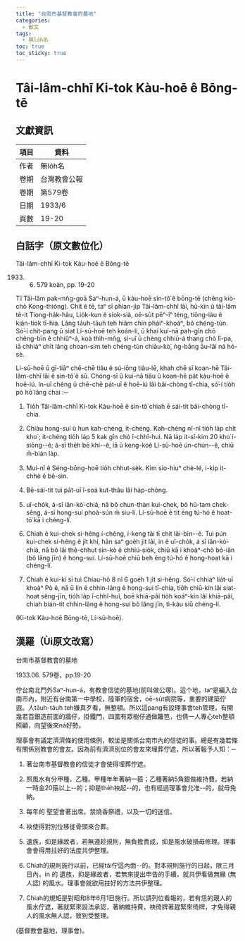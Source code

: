 ```yaml
---
title: "台南市基督教會的墓地"
categories:
  - 散文
tags:
  - 無lo̍h名
toc: true
toc_sticky: true
---
```


# Tâi-lâm-chhī Ki-tok Kàu-hoē ê Bōng-tē

## 文獻資訊

| 項目 | 資料 |
|---|---|
| 作者 | 無lo̍h名 |
| 卷期 | 台灣教會公報 |
| 卷期 | 第579卷 |
| 日期 | 1933/6 |
| 頁數 | 19-20 |

## 白話字（原文數位化）

Tâi-lâm-chhī Ki-tok Kàu-hoē ê Bōng-tē

1933. 06. 579 koàn, pp. 19-20

Tī Tâi-lâm pak-mn̂g-goā Saⁿ-hun-á, ū kàu-hoē sìn-tô͘ ê bōng-tē (chêng kiò-chò Kong-thióng). Chit ê tē, taⁿ sī phian-ji̍p Tâi-lâm-chhī lāi, hū-kīn ū tâi-lâm tē-it Tiong-ha̍k-hāu, Lio̍k-kun ê siok-sià, oē-su̍t pēⁿ-īⁿ téng, tiōng-iàu ê kiàn-tiok tī-hia. Lâng ta̍uh-ta̍uh teh hiâm chin pháiⁿ-khoàⁿ, bô chéng-tùn. Só͘-í chit-pang ū siat Lí-sū-hoē teh koán-lí, ū khai kuí-nā pah-gîn chō chêng-bīn ê chhiûⁿ-á, koà thih-mn̂g, sì-uî ū chèng chhiū-á thang chò lî-pa, iā chhiàⁿ chi̍t lâng choan-sim teh chéng-tùn chiàu-kò͘, ǹg-bāng āu-lâi ná hó-sè.

Lí-sū-hoē ū gī-tiāⁿ chē-chē tiâu ê sú-iōng tiâu-lē, khah chē sī koan-hē Tâi-lâm-chhī lāi ê sìn-tô͘ ê sū. Chóng-sī ū kuí-nā tiâu ū koan-hē pa̍t kàu-hoē ê hoē-iú. In-uī chêng ū chē-chē pa̍t-uī ê hoē-iú lâi bâi-chòng tī-chia, só͘-í tio̍h pò hō͘ lâng chai :─

1. Tio̍h Tâi-lâm-chhī Ki-tok Kàu-hoē ê sìn-tô͘ chiah ē sái-tit bâi-chòng tī-chia.

2. Chiàu hong-suí ū hun kah-chéng, it-chéng. Kah-chéng nî-nî tio̍h la̍p chi̍t kho͘ ; it-chéng tio̍h la̍p 5 kak gîn chò î-chhî-huì. Nā la̍p it-sî-kim 20 kho͘ í-siōng--ê; á-sī the̍h bē khí--ê, iā ū keng-koè Lí-sū-hoē ún-chún--ê, chiū m̄-bián la̍p.

3. Muí-nî ê Séng-bōng-hoē tio̍h chhut-se̍k. Kìm sio-hiuⁿ chè-lé, í-ki̍p it-chhè ê bê-sìn.

4. Bē-sái-tit tuì pa̍t-uī î-soá kut-thâu lâi ha̍p-chòng.

5. uî-cho̍k, á-sī iân-kò͘-chiá, nā bô chun-thàn kui-chek, bô hū-tam chek-sêng, á-sī hong-suí phoà-sún m̄ siu-lí. Lí-sū-hoē ē tit ēng tú-hó ê hoat-tō͘ kā i chéng-lí.

6. Chiah ê kui-chek si-hêng í-chêng, í-keng tâi tī chit lāi-bīn--ê. Tuì pún kui-chek si-hêng ê ji̍t khí, hān saⁿ goe̍h ji̍t lāi, in ê uî-cho̍k, á sī iân-kò͘-chiá, nā bô lâi thê-chhut sin-kò ê chhiú-sio̍k, chiū kā i khoàⁿ-chò bô-iân (bô lâng jīn) ê hong-suí. Lí-sū-hoē chiū beh ēng tú-hó ê hong-hoat kā i chéng-lí.

7. Chiah ê kui-kí sī tuì Chiau-hô 8 nî 6 goe̍h 1 ji̍t si-hêng. Só͘-í chhiáⁿ lia̍t-uī khoàⁿ Pò ê, nā ū lín ê chhin-lâng ê hong-suí tī-chia, tio̍h chiū-kín lâi siat-hoat sêng-jīn, tio̍h la̍p î-chhî-huì, boē khiā-pâi tio̍h koáⁿ-kín lâi khiā-pâi, chiah bián-tit chhin-lâng ê hong-suí bô lâng jīn, tì-kàu siū chéng-lí.

(Ki-tok Kàu-hoē Bōng-tē, Lí-sū-hoē).

## 漢羅（Ùi原文改寫）

台南市基督教會的墓地

1933.06. 579卷，pp.19-20

佇台南北門外Saⁿ-hun-á，有教會信徒的墓地(前叫做公塚)。這个地，taⁿ是編入台南市內，附近有台南第一中學校，陸軍的宿舍，oē-su̍t病院等，重要的建築佇遐。人ta̍uh-ta̍uh teh嫌真歹看，無整頓。所以這pang有設理事會teh管理，有開幾若百銀造前面的牆仔，掛鐵門，四圍有眾樹仔通做籬笆，也倩一人專心teh整頓照顧，向望後來ná好勢。

理事會有議定濟濟條的使用條例，較坐是關係台南市內的信徒的事。總是有幾若條有關係別教會的會友。因為前有濟濟別位的會友來埋葬佇遮，所以著報予人知：─

1. 著台南市基督教會的信徒才會使得埋葬佇遮。

2. 照風水有分甲種，乙種。甲種年年著納一箍；乙種著納5角銀做維持費。若納一時金20箍以上--的；抑是the̍h袂起--的，也有經過理事會允准--的，就毋免納。

3. 每年的 聖望會著出席。禁燒香祭禮，以及一切的迷信。

4. 袂使得對別位移徙骨頭來合葬。

5. 遺族，抑是緣故者，若無遵趁規則，無負擔責成，抑是風水破損毋修理。理事會會得用拄好的法度共伊整理。

6. Chiah的規則施行以前，已經tâi佇這內面--的。對本規則施行的日起，限三月日內，in 的 遺族，抑是緣故者，若無來提出申告的手續，就共伊看做無緣 (無人認) 的風水。理事會就欲用拄好的方法共伊整理。

7. Chiah的規矩是對昭和8年6月1日施行。所以請列位看報的，若有恁的親人的風水佇遮，著就緊來設法承認，著納維持費，袂徛牌著趕緊來徛牌，才免得親人的風水無人認，致到受整理。

(基督教會墓地，理事會)。
